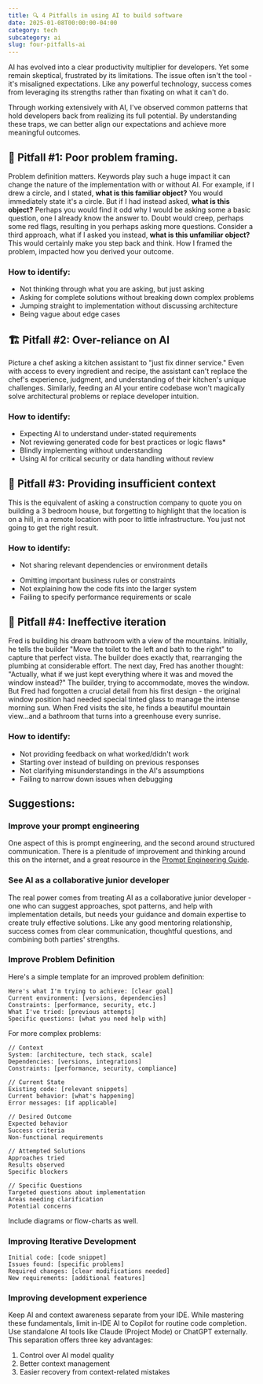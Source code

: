 ```yaml
---
title: 🔍 4 Pitfalls in using AI to build software 
date: 2025-01-08T00:00:00-04:00
category: tech
subcategory: ai
slug: four-pitfalls-ai
---
```


AI has evolved into a clear productivity multiplier for developers. Yet some remain skeptical, frustrated by its limitations. The issue often isn't the tool - it's misaligned expectations. Like any powerful technology, success comes from leveraging its strengths rather than fixating on what it can't do.

Through working extensively with AI, I've observed common patterns that hold developers back from realizing its full potential. By understanding these traps, we can better align our expectations and achieve more meaningful outcomes.

## 🎯 Pitfall #1: Poor problem framing.
Problem definition matters. Keywords play such a huge impact it can change the nature of the implementation with or without AI. For example, if I drew a circle, and I stated, **what is this familiar object?** You would immediately state it's a circle. But if I had instead asked, **what is this object?** Perhaps you would find it odd why I would be asking some a basic question, one I already know the answer to. Doubt would creep, perhaps some red flags, resulting in you perhaps asking more questions. Consider a third approach, what if I asked you instead, **what is this unfamiliar object?** This would certainly make you step back and think. How I framed the problem, impacted how you derived your outcome.

### How to identify:
- Not thinking through what you are asking, but just asking
- Asking for complete solutions without breaking down complex problems
- Jumping straight to implementation without discussing architecture
- Being vague about edge cases

## 🏗️ Pitfall #2: Over-reliance on AI
Picture a chef asking a kitchen assistant to "just fix dinner service." Even with access to every ingredient and recipe, the assistant can't replace the chef's experience, judgment, and understanding of their kitchen's unique challenges. Similarly, feeding an AI your entire codebase won't magically solve architectural problems or replace developer intuition.

### How to identify:
* Expecting AI to understand under-stated requirements
* Not reviewing generated code for best practices or logic flaws*
* Blindly implementing without understanding
* Using AI for critical security or data handling without review

## 🤖 Pitfall #3: Providing insufficient context
This is the equivalent of asking a construction company to quote you on building a 3 bedroom house, but forgetting to highlight that the location is on a hill, in a remote location with poor to little infrastructure. You just not going to get the right result.

### How to identify:
* Not sharing relevant dependencies or environment details
- Omitting important business rules or constraints
- Not explaining how the code fits into the larger system
- Failing to specify performance requirements or scale

## 🔄 Pitfall #4: Ineffective iteration
Fred is building his dream bathroom with a view of the mountains. Initially, he tells the builder "Move the toilet to the left and bath to the right" to capture that perfect vista. The builder does exactly that, rearranging the plumbing at considerable effort. The next day, Fred has another thought: "Actually, what if we just kept everything where it was and moved the window instead?" The builder, trying to accommodate, moves the window. But Fred had forgotten a crucial detail from his first design - the original window position had needed special tinted glass to manage the intense morning sun. When Fred visits the site, he finds a beautiful mountain view...and a bathroom that turns into a greenhouse every sunrise.

### How to identify:
- Not providing feedback on what worked/didn't work
- Starting over instead of building on previous responses
- Not clarifying misunderstandings in the AI's assumptions
- Failing to narrow down issues when debugging

## Suggestions:

### Improve your prompt engineering
One aspect of this is prompt engineering, and the second around structured communication. There is a plenitude of improvement and thinking around this on the internet, and a great resource in the [Prompt Engineering Guide](https://www.promptingguide.ai/).

### See AI as a collaborative junior developer
The real power comes from treating AI as a collaborative junior developer - one who can suggest approaches, spot patterns, and help with implementation details, but needs your guidance and domain expertise to create truly effective solutions. Like any good mentoring relationship, success comes from clear communication, thoughtful questions, and combining both parties' strengths.

###  Improve Problem Definition
Here's a simple template for an improved problem definition:

```
Here's what I'm trying to achieve: [clear goal]
Current environment: [versions, dependencies]
Constraints: [performance, security, etc.]
What I've tried: [previous attempts]
Specific questions: [what you need help with]
```

For more complex problems:

```text
// Context
System: [architecture, tech stack, scale]
Dependencies: [versions, integrations]
Constraints: [performance, security, compliance]

// Current State
Existing code: [relevant snippets]
Current behavior: [what's happening]
Error messages: [if applicable]

// Desired Outcome
Expected behavior
Success criteria
Non-functional requirements

// Attempted Solutions
Approaches tried
Results observed
Specific blockers

// Specific Questions
Targeted questions about implementation
Areas needing clarification
Potential concerns
```

Include diagrams or flow-charts as well.
### Improving Iterative Development

```
Initial code: [code snippet]
Issues found: [specific problems]
Required changes: [clear modifications needed]
New requirements: [additional features]
```

### Improving development experience

Keep AI and context awareness separate from your IDE. While mastering these fundamentals, limit in-IDE AI to Copilot for routine code completion. Use standalone AI tools like Claude (Project Mode) or ChatGPT externally. This separation offers three key advantages:

1. Control over AI model quality
2. Better context management
3. Easier recovery from context-related mistakes